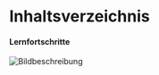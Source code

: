# Inhaltsverzeichnis

#### Lernfortschritte

![Bildbeschreibung](https://andrea-schauf.com/wp-content/uploads/4-23.png)
